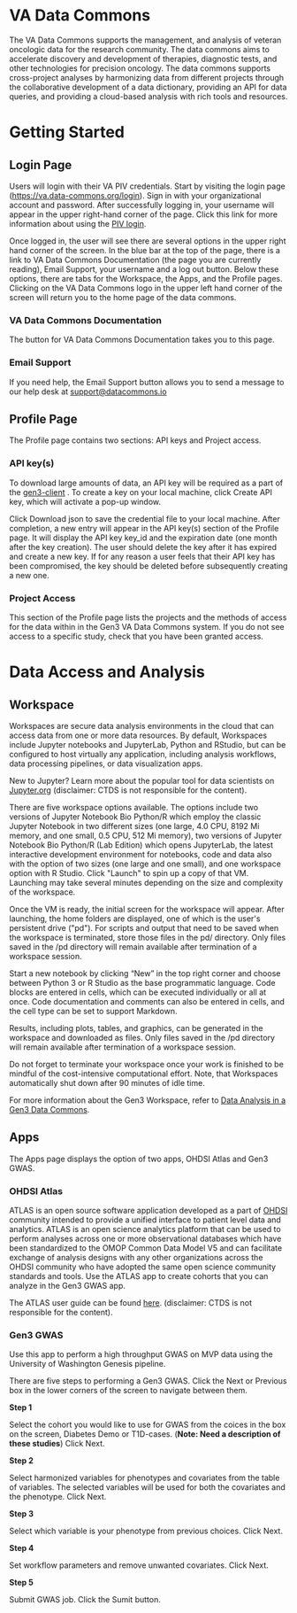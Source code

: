 # **VA Data Commons**
The VA Data Commons supports the management, and analysis of veteran oncologic data for the research community. The data commons aims to accelerate discovery and development of therapies, diagnostic tests, and other technologies for precision oncology. The data commons supports cross-project analyses by harmonizing data from different projects through the collaborative development of a data dictionary, providing an API for data queries, and providing a cloud-based analysis with rich tools and resources.
<br>  

# Getting Started
## **Login Page**
Users will login with their VA PIV credentials.  Start by visiting the login page (https://va.data-commons.org/login). Sign in with your organizational account and password. After successfully logging in, your username will appear in the upper right-hand corner of the page. 
Click this link for more information about using the <a href="https://www.oit.va.gov/resources/remote-access/cag/windows/index.cfm?#piv" target="blank">PIV login</a>.

Once logged in, the user will see there are several options in the upper right hand corner of the screen. In the blue bar at the top of the page, there is a link to VA Data Commons Documentation (the page you are currently reading), Email Support, your username and a log out button.  Below these options, there are tabs for the Workspace, the Apps, and the Profile pages.
Clicking on the VA Data Commons logo in the upper left hand corner of the screen will return you to the home page of the data commons.

### **VA Data Commons Documentation**
The button for VA Data Commons Documentation takes you to this page.

### **Email Support**
If you need help, the Email Support button allows you to send a message to our help desk at support@datacommons.io 

## **Profile Page**
The Profile page contains two sections: API keys and Project access.

[Note - Insert image of profile page here]: #

### **API key(s)**
To download large amounts of data, an API key will be required as a part of the <a href="https://gen3.org/resources/user/gen3-client/" target="blank">gen3-client</a> . To create a key on your local machine, click Create API key, which will activate a pop-up window. 

[Note - Insert image of create API Key here]: #

Click Download json to save the credential file to your local machine. After completion, a new entry will appear in the API key(s) section of the Profile page. It will display the API key key_id and the expiration date (one month after the key creation). The user should delete the key after it has expired and create a new key. If for any reason a user feels that their API key has been compromised, the key should be deleted before subsequently creating a new one.

### **Project Access**
This section of the Profile page lists the projects and the methods of access for the data within in the Gen3 VA Data Commons system. If you do not see access to a specific study, check that you have been granted access. 

# Data Access and Analysis
## **Workspace**
Workspaces are secure data analysis environments in the cloud that can access data from one or more data resources. By default, Workspaces include Jupyter notebooks and JupyterLab, Python and RStudio, but can be configured to host virtually any application, including analysis workflows, data processing pipelines, or data visualization apps. 

New to Jupyter? Learn more about the popular tool for data scientists on <a href="https://jupyter.org/" target="blank">Jupyter.org</a> (disclaimer: CTDS is not responsible for the content).

[Note - Insert image of workspace page here]: #

There are five workspace options available. The options include two versions of Jupyter Notebook Bio Python/R which employ the classic Jupyter Notebook in two different sizes (one large, 4.0 CPU, 8192 Mi memory, and one small, 0.5 CPU, 512 Mi memory), two versions of Jupyter Notebook Bio Python/R (Lab Edition) which opens JupyterLab, the latest interactive development environment for notebooks, code and data also with the option of two sizes (one large and one small), and one workspace option with R Studio. Click "Launch" to spin up a copy of that VM.  Launching may take several minutes depending on the size and complexity of the workspace.  

Once the VM is ready, the initial screen for the workspace will appear. After launching, the home folders are displayed, one of which is the user's persistent drive ("pd"). For scripts and output that need to be saved when the workspace is terminated, store those files in the pd/ directory. Only files saved in the /pd directory will remain available after termination of a workspace session. 

Start a new notebook by clicking “New” in the top right corner and choose between Python 3 or R Studio as the base programmatic language. 
Code blocks are entered in cells, which can be executed individually or all at once. Code documentation and comments can also be entered in cells, and the cell type can be set to support Markdown.

Results, including plots, tables, and graphics, can be generated in the workspace and downloaded as files. Only files saved in the /pd directory will remain available after termination of a workspace session. 

Do not forget to terminate your workspace once your work is finished to be mindful of the cost-intensive computational effort. Note, that Workspaces automatically shut down after 90 minutes of idle time.

For more information about the Gen3 Workspace, refer to <a href="https://gen3.org/resources/user/analyze-data/" target="blank">Data Analysis in a Gen3 Data Commons</a>.


## **Apps**
The Apps page displays the option of two apps, OHDSI Atlas and Gen3 GWAS.

### **OHDSI Atlas**
ATLAS is an open source software application developed as a part of <a href="https://www.ohdsi.org/" target="blank" >OHDSI</a> community intended to provide a unified interface to patient level data and analytics. ATLAS is an open science analytics platform that can be used to perform analyses across one or more observational databases which have been standardized to the OMOP Common Data Model V5 and can facilitate exchange of analysis designs with any other organizations across the OHDSI community who have adopted the same open science community standards and tools. Use the ATLAS app to create cohorts that you can analyze in the Gen3 GWAS app. 

The ATLAS user guide can be found <a href="https://www.ohdsi.org/web/wiki/doku.php?id=documentation:software:atlas" target="blank" >here</a>. (disclaimer: CTDS is not responsible for the content).

### **Gen3 GWAS**
Use this app to perform a high throughput GWAS on MVP data using the University of Washington Genesis pipeline.

There are five steps to performing a Gen3 GWAS.  Click the Next or Previous box in the lower corners of the screen to navigate between them.

**Step 1**

Select the cohort you would like to use for GWAS from the coices in the box on the screen, Diabetes Demo or T1D-cases. (**Note: Need a description of these studies**) Click Next.

**Step 2**

Select harmonized variables for phenotypes and covariates from the table of variables.  The selected variables will be used for both the covariates and the phenotype. Click Next.

**Step 3**

Select which variable is your phenotype from previous choices. Click Next.

**Step 4**

Set workflow parameters and remove unwanted covariates. Click Next.

**Step 5**

Submit GWAS job. Click the Sumit button.
